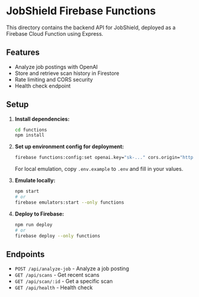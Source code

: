 # JobShield Firebase Functions

This directory contains the backend API for JobShield, deployed as a Firebase Cloud Function using Express.

## Features
- Analyze job postings with OpenAI
- Store and retrieve scan history in Firestore
- Rate limiting and CORS security
- Health check endpoint

## Setup

1. **Install dependencies:**
   ```bash
   cd functions
   npm install
   ```

2. **Set up environment config for deployment:**
   ```bash
   firebase functions:config:set openai.key="sk-..." cors.origin="https://your-frontend.web.app"
   ```
   For local emulation, copy `.env.example` to `.env` and fill in your values.

3. **Emulate locally:**
   ```bash
   npm start
   # or
   firebase emulators:start --only functions
   ```

4. **Deploy to Firebase:**
   ```bash
   npm run deploy
   # or
   firebase deploy --only functions
   ```

## Endpoints
- `POST /api/analyze-job` - Analyze a job posting
- `GET /api/scans` - Get recent scans
- `GET /api/scan/:id` - Get a specific scan
- `GET /api/health` - Health check